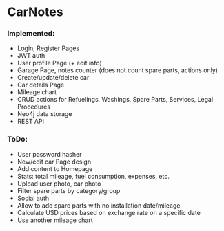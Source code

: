 # CarNotes

### Implemented:
- Login, Register Pages
- JWT auth
- User profile Page (+ edit info)
- Garage Page, notes counter (does not count spare parts, actions only)
- Create/update/delete car
- Car details Page
- Mileage chart
- CRUD actions for Refuelings, Washings, Spare Parts, Services, Legal Procedures
- Neo4j data storage
- REST API

### ToDo:
- User password hasher
- New/edit car Page design
- Add content to Homepage
- Stats: total mileage, fuel consumption, expenses, etc.
- Upload user photo, car photo
- Filter spare parts by category/group
- Social auth
- Allow to add spare parts with no installation date/mileage
- Calculate USD prices based on exchange rate on a specific date
- Use another mileage chart
